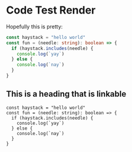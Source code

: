 # Code Test Render

Hopefully this is pretty:

```typescript
const haystack = "hello world"
const fun = (needle: string): boolean => {
  if (haystack.includes(needle) {
    console.log(`yay`)
  } else {
    console.log(`nay`)
  }
}
```

## <div id="linked-heading">This is a heading that is linkable</div>

```
const haystack = "hello world"
const fun = (needle: string): boolean => {
  if (haystack.includes(needle) {
    console.log(`yay`)
  } else {
    console.log(`nay`)
  }
}
```

